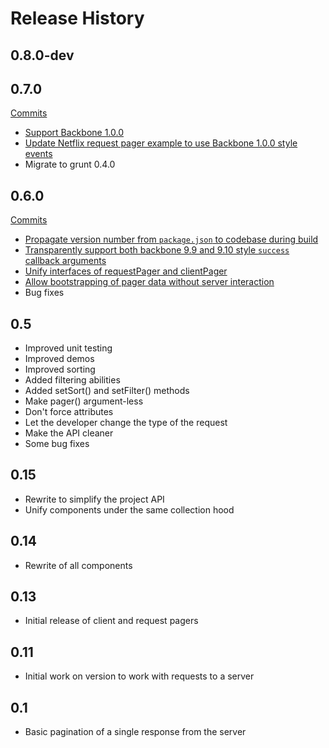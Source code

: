 # Release History

## 0.8.0-dev

## 0.7.0
[Commits](https://github.com/addyosmani/backbone.paginator/compare/v0.6...v0.7)
* [Support Backbone 1.0.0](https://github.com/addyosmani/backbone.paginator/pull/163)
* [Update Netflix request pager example to use Backbone 1.0.0 style events](https://github.com/addyosmani/backbone.paginator/issues/164)
* Migrate to grunt 0.4.0

## 0.6.0
[Commits](https://github.com/addyosmani/backbone.paginator/compare/v0.5...v0.6)

* [Propagate version number from `package.json` to codebase during build](https://github.com/addyosmani/backbone.paginator/commit/5f7d2ff0a8f7e6f87e5a6e2081dc029c3fd0e70c)
* [Transparently support both backbone 9.9 and 9.10 style `success` callback arguments](https://github.com/addyosmani/backbone.paginator/commit/c6c37ea6392c9427d67487e1316592a4a0475e92)
* [Unify interfaces of requestPager and clientPager](https://github.com/addyosmani/backbone.paginator/commit/d4135188c6c956999116157fb9c51e9779e78d57)
* [Allow bootstrapping of pager data without server interaction](https://github.com/addyosmani/backbone.paginator/commit/babb81d7f5245a52053a008a2b82bbbcd324cd4a)
* Bug fixes

## 0.5

* Improved unit testing
* Improved demos
* Improved sorting
* Added filtering abilities
* Added setSort() and setFilter() methods
* Make pager() argument-less
* Don't force attributes
* Let the developer change the type of the request
* Make the API cleaner
* Some bug fixes

## 0.15

* Rewrite to simplify the project API
* Unify components under the same collection hood

## 0.14

* Rewrite of all components

## 0.13

* Initial release of client and request pagers

## 0.11

* Initial work on version to work with requests to a server

## 0.1

* Basic pagination of a single response from the server
